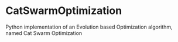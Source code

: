 # CatSwarmOptimization
Python implementation of an Evolution based Optimization algorithm, named Cat Swarm Optimization
